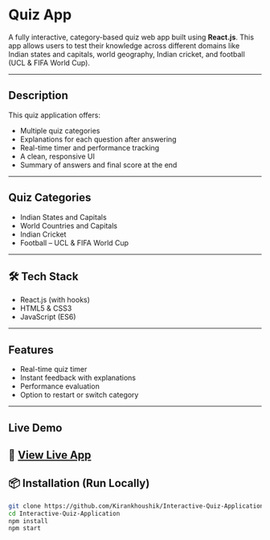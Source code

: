# Quiz App

A fully interactive, category-based quiz web app built using **React.js**. This app allows users to test their knowledge across different domains like Indian states and capitals, world geography, Indian cricket, and football (UCL & FIFA World Cup).

---

## Description

This quiz application offers:
- Multiple quiz categories
- Explanations for each question after answering
- Real-time timer and performance tracking
- A clean, responsive UI
- Summary of answers and final score at the end

---

## Quiz Categories

- Indian States and Capitals  
- World Countries and Capitals  
- Indian Cricket  
- Football – UCL & FIFA World Cup  

---

## 🛠️ Tech Stack

- React.js (with hooks)  
- HTML5 & CSS3  
- JavaScript (ES6)

---

## Features

- Real-time quiz timer  
- Instant feedback with explanations  
- Performance evaluation  
- Option to restart or switch category  

---

## Live Demo

🔗 [View Live App](https://interactive-quiz-application-mjdi.vercel.app/)  
---

## 📦 Installation (Run Locally)

```bash
git clone https://github.com/Kirankhoushik/Interactive-Quiz-Application.git
cd Interactive-Quiz-Application
npm install
npm start
